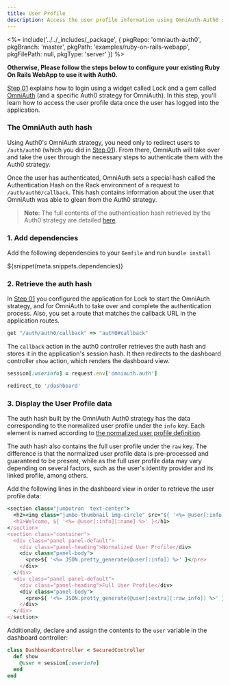 ```yaml
---
title: User Profile
description: Access the user profile information using OmniAuth-Auth0 strategy.
---
```


<%= include('../../_includes/_package', {
  pkgRepo: 'omniauth-auth0',
  pkgBranch: 'master',
  pkgPath: 'examples/ruby-on-rails-webapp',
  pkgFilePath: null,
  pkgType: 'server'
}) %>

**Otherwise, Please follow the steps below to configure your existing Ruby On Rails WebApp to use it with Auth0.**

[Step 01](/quickstart/webapp/rails/01-login) explains how to login using a widget called Lock and a gem called [OmniAuth](https://github.com/intridea/omniauth) (and a specific Auth0 strategy for OmniAuth). In this step, you'll learn how to access the user profile data once the user has logged into the application.

### The OmniAuth auth hash
Using Auth0's OmniAuth strategy, you need only to redirect users to `/auth/auth0` (which you did in [Step 01](/quickstart/webapp/rails/01-login)). From there, OmniAuth will take over and take the user through the necessary steps to authenticate them with the Auth0 strategy.

Once the user has authenticated, OmniAuth sets a special hash called the Authentication Hash on the Rack environment of a request to `/auth/auth0/callback`. This hash contains information about the user that OmniAuth was able to glean from the Auth0 strategy.

> **Note**: The full contents of the authentication hash retrieved by the Auth0 strategy are detailed [here](https://github.com/auth0/omniauth-auth0#auth-hash).

### 1. Add dependencies

Add the following dependencies to your `Gemfile` and run `bundle install`

${snippet(meta.snippets.dependencies)}

### 2. Retrieve the auth hash

In [Step 01](/quickstart/webapp/rails/01-login) you configured the application for Lock to start the OmniAuth strategy, and for OmniAuth to take over and complete the authentication process. Also, you set a route that matches the callback URL in the application routes.

```ruby
get "/auth/auth0/callback" => "auth0#callback"
```

The `callback` action in the auth0 controller retrieves the auth hash and stores it in the application's session hash. It then redirects to the dashboard controller `show` action, which renders the dashboard view.

```ruby
session[:userinfo] = request.env['omniauth.auth']

redirect_to '/dashboard'
```

### 3. Display the User Profile data
The auth hash built by the OmniAuth Auth0 strategy has the data corresponding to the normalized user profile under the `info` key. Each element is named according to [the normalized user profile definition](https://auth0.com/docs/user-profile/normalized).

The auth hash also contains the full user profile under the `raw` key. The difference is that the normalized user profile data is pre-processed and guaranteed to be present, while as the full user profile data may vary depending on several factors, such as the user's identity provider and its linked profile, among others.

Add the following lines in the dashboard view in order to retrieve the user profile data:

```ruby
<section class="jumbotron  text-center">
  <h2><img class="jumbo-thumbnail img-circle" src="${ '<%= @user[:info][:image] %>' }"/></h2>
  <h1>Welcome, ${ '<%= @user[:info][:name] %>' }</h1>
</section>
<section class="container">
  <div class="panel panel-default">
    <div class="panel-heading">Normalized User Profile</div>
    <div class="panel-body">
      <pre>${ '<%= JSON.pretty_generate(@user[:info]) %>' }</pre>
    </div>
  </div>
  <div class="panel panel-default">
    <div class="panel-heading">Full User Profile</div>
    <div class="panel-body">
      <pre>${ '<%= JSON.pretty_generate(@user[:extra][:raw_info]) %>' }</pre>
    </div>
  </div>
</section>
```

Additionally, declare and assign the contents to the `user` variable in the dashboard controller:

```ruby
class DashboardController < SecuredController
  def show
    @user = session[:userinfo]
  end
end
```
